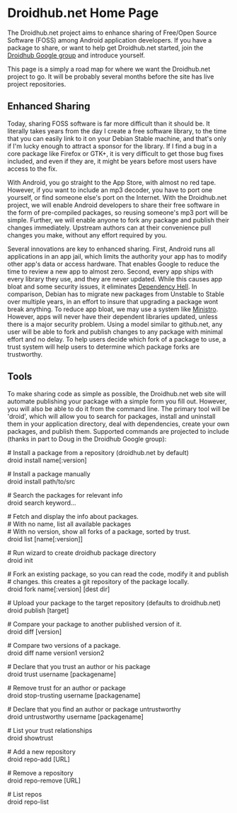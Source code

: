 # Droidhub.net Home Page

The Droidhub.net project aims to enhance sharing of Free/Open Source Software
(FOSS) among Android application developers.  If you have a package to share,
or want to help get Droidhub.net started, join the [Droidhub Google
group](http://groups.google.com/group/droidhub) and introduce yourself.

This page is a simply a road map for where we want the Droidhub.net project to go.  It will be probably several months before the site has live project repositories.

## Enhanced Sharing

Today, sharing FOSS software is far more difficult than it should be.  It literally takes years from the day I create a free software library, to the time that you can easily link to it on your Debian Stable machine, and that's only if I'm lucky enough to attract a sponsor for the library.  If I find a bug in a core package like Firefox or GTK+, it is very difficult to get those bug fixes included, and even if they are, it might be years before most users have access to the fix.

With Android, you go straight to the App Store, with almost no red tape.  However, if you want to include an mp3 decoder, you have to port one yourself, or find someone else's port on the Internet.  With the Droidhub.net project, we will enable Android developers to share their free software in the form of pre-compiled packages, so reusing someone's mp3 port will be simple.  Further, we will enable anyone to fork any package and publish their changes immediately.  Upstream authors can at their convenience pull changes you make, without any effort required by you.

Several innovations are key to enhanced sharing.  First, Android runs all applications in an app jail, which limits the authority your app has to modify other app's data or access hardware.  That enables Google to reduce the time to review a new app to almost zero.  Second, every app ships with every library they use, and they are never updated.  While this causes app bloat and some security issues, it eliminates [Dependency Hell](http://en.wikipedia.org/wiki/Dependency_hell).  In comparison, Debian has to migrate new packages from Unstable to Stable over multiple years, in an effort to insure that upgrading a package wont break anything.  To reduce app bloat, we may use a system like [Ministro](https://market.android.com/details?id=eu.licentia.necessitas.ministro).  However, apps will never have their dependent libraries updated, unless there is a major security problem.  Using a model similar to github.net, any user will be able to fork and publish changes to any package with minimal effort and no delay.  To help users decide which fork of a package to use, a trust system will help users to determine which package forks are trustworthy.

## Tools

To make sharing code as simple as possible, the Droidhub.net web site will
automate publishing your package with a simple form you fill out.  However, you
will also be able to do it from the command line.  The primary tool will be 'droid',
which will allow you to search for packages, install and uninstall them in your
application directory, deal with dependencies, create your own packages, and
publish them.  Supported commands are projected to include (thanks in part to
Doug in the Droidhub Google group):

\# Install a package from a repository (droidhub.net by default)  
droid install name[:version]

\# Install a package manually  
droid install path/to/src

\# Search the packages for relevant info  
droid search keyword...

\# Fetch and display the info about packages.  
\# With no name, list all available packages  
\# With no version, show all forks of a package, sorted by trust.  
droid list [name[:version]]

\# Run wizard to create droidhub package directory  
droid init

\# Fork an existing package, so you can read the code, modify it and publish  
\# changes.  this creates a git repository of the package locally.  
droid fork name[:version] [dest dir]

\# Upload your package to the target repository (defaults to droidhub.net)  
droid publish [target]

\# Compare your package to another published version of it.  
droid diff [version]

\# Compare two versions of a package.  
droid diff name version1 version2

\# Declare that you trust an author or his package  
droid trust username [packagename]

\# Remove trust for an author or package  
droid stop-trusting username [packagename]

\# Declare that you find an author or package untrustworthy  
droid untrustworthy username [packagename]

\# List your trust relationships  
droid showtrust

\# Add a new repository  
droid repo-add [URL]

\# Remove a repository  
droid repo-remove [URL]

\# List repos  
droid repo-list

